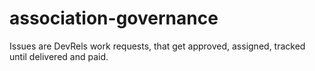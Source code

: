 # association-governance
Issues are DevRels work requests, that get approved, assigned, tracked until delivered and paid.
